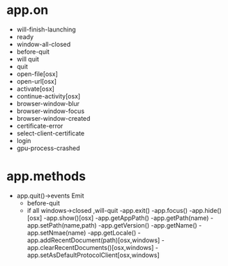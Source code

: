 # app.on
 - will-finish-launching
 - ready
 - window-all-closed
 - before-quit
 - will quit
 - quit
 - open-file[osx]
 - open-url[osx]
 - activate[osx]
 - continue-activity[osx]
 - browser-window-blur
 - browser-window-focus
 - browser-window-created
 - certificate-error
 - select-client-certificate
 - login
 - gpu-process-crashed

# app.methods
 - app.quit()->events Emit
 	- before-quit
 	- if all windows->closed ,will-quit
 -app.exit()
 -app.focus()
 -app.hide()[osx]
 -app.show()[osx]
 -app.getAppPath()
 -app.getPath(name)
 -app.setPath(name,path)
 -app.getVersion()
 -app.getName()
 -app.setNmae(name)
 -app.getLocale()
 -app.addRecentDocument(path)[osx,windows]
 -app.clearRecentDocuments()[osx,windows]
 -app.setAsDefaultProtocolClient[osx,windows]


